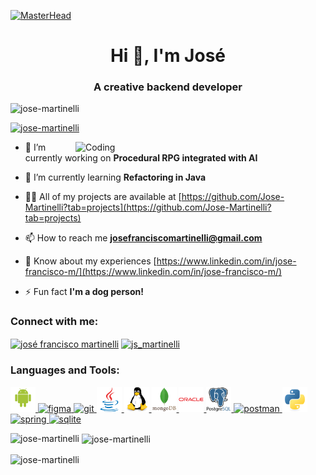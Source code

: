 [![MasterHead](https://blogger.googleusercontent.com/img/b/R29vZ2xl/AVvXsEjq_caGQi2RfXH7dHi36TOUDXvMHJ8hBCIWcjkMF1gV3rGZOQsAqccQgetp5DAmUhTiWVTe95v40R9A11N7wnr29KY8fXKMOk_XMPEKLLMLXsMVxDlqyZUCVdDFrU3bx3vYHaxoxNjdUBQ/s0/0_0ur42X5UCno7L6M1.jpg)](https://Jose-Martinelli.io)
<h1 align="center">Hi 👋, I'm José</h1>
<h3 align="center">A creative backend developer</h3>

<p align="left"> <img src="https://komarev.com/ghpvc/?username=jose-martinelli&label=Profile%20views&color=0e75b6&style=flat" alt="jose-martinelli" /> </p>

<p align="left"> <a href="https://github.com/ryo-ma/github-profile-trophy"><img src="https://github-profile-trophy.vercel.app/?username=jose-martinelli" alt="jose-martinelli" /></a> </p>

<img align="right" alt="Coding" width="400" src="https://media.tenor.com/bQCwwu0yF90AAAAi/developer-workstation.gif">

- 🔭 I’m currently working on **Procedural RPG integrated with AI**

- 🌱 I’m currently learning **Refactoring in Java**

- 👨‍💻 All of my projects are available at [https://github.com/Jose-Martinelli?tab=projects](https://github.com/Jose-Martinelli?tab=projects)

- 📫 How to reach me **josefranciscomartinelli@gmail.com**

- 📄 Know about my experiences [https://www.linkedin.com/in/jose-francisco-m/](https://www.linkedin.com/in/jose-francisco-m/)

- ⚡ Fun fact **I'm a dog person!**

<h3 align="left">Connect with me:</h3>
<p align="left">
<a href="https://linkedin.com/in/josé francisco martinelli" target="blank"><img align="center" src="https://raw.githubusercontent.com/rahuldkjain/github-profile-readme-generator/master/src/images/icons/Social/linked-in-alt.svg" alt="josé francisco martinelli" height="30" width="40" /></a>
<a href="https://instagram.com/js_martinelli" target="blank"><img align="center" src="https://raw.githubusercontent.com/rahuldkjain/github-profile-readme-generator/master/src/images/icons/Social/instagram.svg" alt="js_martinelli" height="30" width="40" /></a>
</p>

<h3 align="left">Languages and Tools:</h3>
<p align="left"> <a href="https://developer.android.com" target="_blank" rel="noreferrer"> <img src="https://raw.githubusercontent.com/devicons/devicon/master/icons/android/android-original-wordmark.svg" alt="android" width="40" height="40"/> </a> <a href="https://www.figma.com/" target="_blank" rel="noreferrer"> <img src="https://www.vectorlogo.zone/logos/figma/figma-icon.svg" alt="figma" width="40" height="40"/> </a> <a href="https://git-scm.com/" target="_blank" rel="noreferrer"> <img src="https://www.vectorlogo.zone/logos/git-scm/git-scm-icon.svg" alt="git" width="40" height="40"/> </a> <a href="https://www.java.com" target="_blank" rel="noreferrer"> <img src="https://raw.githubusercontent.com/devicons/devicon/master/icons/java/java-original.svg" alt="java" width="40" height="40"/> </a> <a href="https://www.linux.org/" target="_blank" rel="noreferrer"> <img src="https://raw.githubusercontent.com/devicons/devicon/master/icons/linux/linux-original.svg" alt="linux" width="40" height="40"/> </a> <a href="https://www.mongodb.com/" target="_blank" rel="noreferrer"> <img src="https://raw.githubusercontent.com/devicons/devicon/master/icons/mongodb/mongodb-original-wordmark.svg" alt="mongodb" width="40" height="40"/> </a> <a href="https://www.oracle.com/" target="_blank" rel="noreferrer"> <img src="https://raw.githubusercontent.com/devicons/devicon/master/icons/oracle/oracle-original.svg" alt="oracle" width="40" height="40"/> </a> <a href="https://www.postgresql.org" target="_blank" rel="noreferrer"> <img src="https://raw.githubusercontent.com/devicons/devicon/master/icons/postgresql/postgresql-original-wordmark.svg" alt="postgresql" width="40" height="40"/> </a> <a href="https://postman.com" target="_blank" rel="noreferrer"> <img src="https://www.vectorlogo.zone/logos/getpostman/getpostman-icon.svg" alt="postman" width="40" height="40"/> </a> <a href="https://www.python.org" target="_blank" rel="noreferrer"> <img src="https://raw.githubusercontent.com/devicons/devicon/master/icons/python/python-original.svg" alt="python" width="40" height="40"/> </a> <a href="https://spring.io/" target="_blank" rel="noreferrer"> <img src="https://www.vectorlogo.zone/logos/springio/springio-icon.svg" alt="spring" width="40" height="40"/> </a> <a href="https://www.sqlite.org/" target="_blank" rel="noreferrer"> <img src="https://www.vectorlogo.zone/logos/sqlite/sqlite-icon.svg" alt="sqlite" width="40" height="40"/> </a> </p>

<p><img align="left" src="https://github-readme-stats.vercel.app/api/top-langs?username=jose-martinelli&show_icons=true&locale=en&layout=compact" alt="jose-martinelli" /></p>

<p>&nbsp;<img align="center" src="https://github-readme-stats.vercel.app/api?username=jose-martinelli&show_icons=true&locale=en" alt="jose-martinelli" /></p>

<p><img align="center" src="https://github-readme-streak-stats.herokuapp.com/?user=jose-martinelli&" alt="jose-martinelli" /></p>

